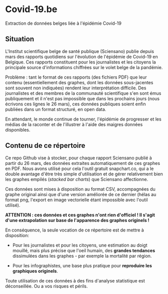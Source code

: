 # Covid-19.be
 Extraction de données belges liée à l'épidémie Covid-19
 
 ## Situation
 
 L'Institut scientifique belge de santé publique (Sciensano) publie depuis mars des rapports quotidiens sur l'évolution de l'épidémie de Covid-19 en Belgique. Ces rapports constituent pour les journalistes et les citoyens la principale source d'informations chiffrées sur le volet belge de la pandémie.
 
Problème : tant le format de ces rapports (des fichiers PDF) que leur contenu (essentiellement des graphes, dont les données sous-jacentes sont souvent non indiquées) rendent leur interprétation difficile. Des journalistes et des membres de la communauté scientifique s'en sont émus publiquement et il n'est pas impossible que dans les prochains jours (nous écrivons ces lignes le 26 mars), ces données publiques soient enfin publiées dans un format structuré, en open data. 

En attendant, le monde continue de tourner, l'épidémie de progresser et les médias de la raconter et de l'illustrer à l'aide des maigres données disponibles.

## Contenu de ce répertoire

Ce repo Github vise à stocker, pour chaque rapport Sciensano publié à partir du 26 mars, des données extraites automatiquement de ces graphes en PDF. Nous avons utilisé pour cela l'outil gratuit snapchart.co, qui a le double avantage d'être très simple d'utilisation et de gérer relativement bien les graphes empilés (*stacked bar charts*) que Sciensano affectionne.

Ces données sont mises à disposition au format CSV, accompagnées du graphe original ainsi que d'une version améliorée de ce dernier (hélas au format png, l'export en image vectorielle étant impossible avec l'outil utilisé).

**ATTENTION : ces données et ces graphes n'ont rien d'officiel ! Il s'agit d'une extrapolation sur base de l'apparence des graphes originels !** 

En conséquence, la seule vocation de ce répertoire est de mettre à disposition:

- Pour les journalistes et pour les citoyens, une estimation au doigt mouillé, mais plus précise que l'oeil humain, des **grandes tendances** dissimulées dans les graphes - par exemple la mortalité par région.

- Pour les infographistes, une base plus pratique pour **reproduire les graphiques originels**.

Toute utilisation de ces données à des fins d'analyse statistique est déconseillée. Ou a vos risques et périls.


